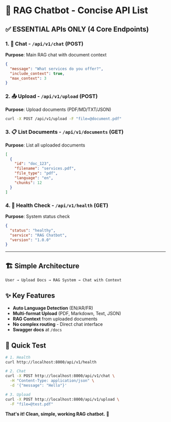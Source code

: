 # 🚀 RAG Chatbot - Concise API List

## ✅ **ESSENTIAL APIs ONLY** (4 Core Endpoints)

### 1. 💬 **Chat** - `/api/v1/chat` (POST)
**Purpose**: Main RAG chat with document context
```json
{
  "message": "What services do you offer?",
  "include_context": true,
  "max_context": 3
}
```

### 2. 📤 **Upload** - `/api/v1/upload` (POST)
**Purpose**: Upload documents (PDF/MD/TXT/JSON)
```bash
curl -X POST /api/v1/upload -F "file=@document.pdf"
```

### 3. 📋 **List Documents** - `/api/v1/documents` (GET)
**Purpose**: List all uploaded documents
```json
[
  {
    "id": "doc_123",
    "filename": "services.pdf",
    "file_type": "pdf",
    "language": "en",
    "chunks": 12
  }
]
```

### 4. 💓 **Health Check** - `/api/v1/health` (GET)
**Purpose**: System status check
```json
{
  "status": "healthy",
  "service": "RAG Chatbot",
  "version": "1.0.0"
}
```

---

## 🏗️ **Simple Architecture**

```
User → Upload Docs → RAG System → Chat with Context
```

## ✨ **Key Features**
- **Auto Language Detection** (EN/AR/FR)
- **Multi-format Upload** (PDF, Markdown, Text, JSON)
- **RAG Context** from uploaded documents
- **No complex routing** - Direct chat interface
- **Swagger docs** at `/docs`

## 🚀 **Quick Test**
```bash
# 1. Health
curl http://localhost:8000/api/v1/health

# 2. Chat
curl -X POST http://localhost:8000/api/v1/chat \
  -H "Content-Type: application/json" \
  -d '{"message": "Hello"}'

# 3. Upload
curl -X POST http://localhost:8000/api/v1/upload \
  -F "file=@test.pdf"
```

**That's it! Clean, simple, working RAG chatbot.** 🎯 